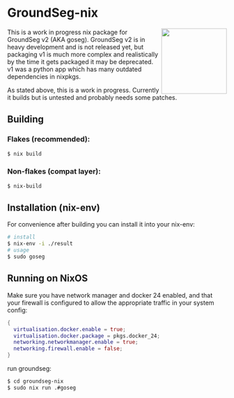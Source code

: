 # GroundSeg-nix

<img align="right" width="150" src="https://nyc3.digitaloceanspaces.com/neonfuz-ur/tabbyr-firwen/2023.9.15..19.20.05-groundseg-nix.png" />

This is a work in progress nix package for GroundSeg v2 (AKA goseg). GroundSeg
v2 is in heavy development and is not released yet, but packaging v1 is much
more complex and realistically by the time it gets packaged it may be
deprecated. v1 was a python app which has many outdated dependencies in nixpkgs.

As stated above, this is a work in progress. Currently it builds but is untested
and probably needs some patches.

## Building

### Flakes (recommended):

```bash
$ nix build
```

### Non-flakes (compat layer):

```bash
$ nix-build
```

## Installation (nix-env)

For convenience after building you can install it into your nix-env:

```bash
# install
$ nix-env -i ./result
# usage
$ sudo goseg
```

## Running on NixOS

Make sure you have network manager and docker 24 enabled, and that your firewall
is configured to allow the appropriate traffic in your system config:

```nix
{
  virtualisation.docker.enable = true;
  virtualisation.docker.package = pkgs.docker_24;
  networking.networkmanager.enable = true;
  networking.firewall.enable = false;
}
```

run groundseg:

```bash
$ cd groundseg-nix
$ sudo nix run .#goseg
```
